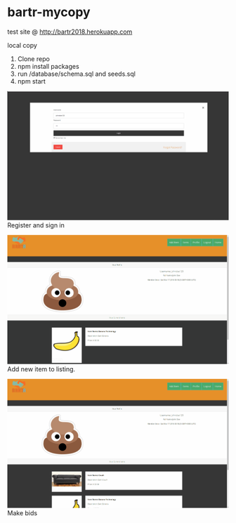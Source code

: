 # bartr-mycopy


test site @ http://bartr2018.herokuapp.com

local copy
1. Clone repo
2. npm install packages
3. run /database/schema.sql and seeds.sql
4. npm start

![Alt Text](/demo/signin.gif)
Register and sign in

![Alt Text](/demo/additem.gif)
Add new item to listing.

![Alt Text](/demo/makeoffer.gif)
Make bids



